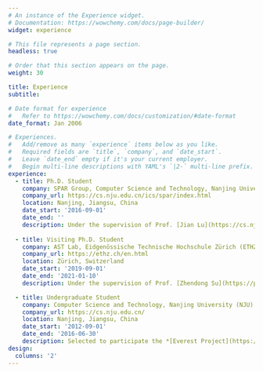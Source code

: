 ```yaml
---
# An instance of the Experience widget.
# Documentation: https://wowchemy.com/docs/page-builder/
widget: experience

# This file represents a page section.
headless: true

# Order that this section appears on the page.
weight: 30

title: Experience
subtitle:

# Date format for experience
#   Refer to https://wowchemy.com/docs/customization/#date-format
date_format: Jan 2006

# Experiences.
#   Add/remove as many `experience` items below as you like.
#   Required fields are `title`, `company`, and `date_start`.
#   Leave `date_end` empty if it's your current employer.
#   Begin multi-line descriptions with YAML's `|2-` multi-line prefix.
experience:
  - title: Ph.D. Student
    company: SPAR Group, Computer Science and Technology, Nanjing University (NJU)
    company_url: https://cs.nju.edu.cn/ics/spar/index.html
    location: Nanjing, Jiangsu, China
    date_start: '2016-09-01'
    date_end: ''
    description: Under the supervision of Prof. [Jian Lu](https://cs.nju.edu.cn/58/2a/c2639a153642/page.htm).
        
  - title: Visiting Ph.D. Student
    company: AST Lab, Eidgenössische Technische Hochschule Zürich (ETHZ)
    company_url: https://ethz.ch/en.html
    location: Zürich, Switzerland
    date_start: '2019-09-01'
    date_end: '2021-01-10'
    description: Under the supervision of Prof. [Zhendong Su](https://people.inf.ethz.ch/suz/).

  - title: Undergraduate Student
    company: Computer Science and Technology, Nanjing University (NJU)
    company_url: https://cs.nju.edu.cn/
    location: Nanjing, Jiangsu, China
    date_start: '2012-09-01'
    date_end: '2016-06-30'
    description: Selected to participate the *[Everest Project](https://zh.wikipedia.org/wiki/%E5%9F%BA%E7%A1%80%E5%AD%A6%E7%A7%91%E6%8B%94%E5%B0%96%E5%AD%A6%E7%94%9F%E5%9F%B9%E5%85%BB%E8%AF%95%E9%AA%8C%E8%AE%A1%E5%88%92)*.
design:
  columns: '2'
---
```

